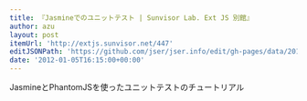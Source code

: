 ```yaml
---
title: 『Jasmineでのユニットテスト | Sunvisor Lab. Ext JS 別館』
author: azu
layout: post
itemUrl: 'http://extjs.sunvisor.net/447'
editJSONPath: 'https://github.com/jser/jser.info/edit/gh-pages/data/2012/01/index.json'
date: '2012-01-05T16:15:00+00:00'
---
```

JasmineとPhantomJSを使ったユニットテストのチュートリアル
